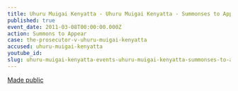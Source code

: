 ```yaml
---
title: Uhuru Muigai Kenyatta - Uhuru Muigai Kenyatta - Summonses to Appear
published: true
event_date: 2011-03-08T00:00:00.000Z
action: Summons to Appear
case: the-prosecutor-v-uhuru-muigai-kenyatta
accused: uhuru-muigai-kenyatta
youtube_id:
slug: uhuru-muigai-kenyatta-events-uhuru-muigai-kenyatta-summonses-to-appear
---
```



[Made public](http://www.icc-cpi.int/iccdocs/doc/doc1037052.pdf)